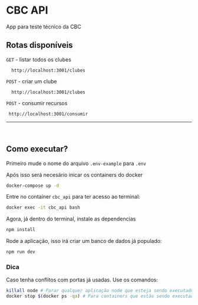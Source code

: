 # CBC API
App para teste técnico da CBC

## Rotas disponíveis

`GET` - listar todos os clubes
```
  http://localhost:3001/clubes
```

`POST` - criar um clube
```
  http://localhost:3001/clubes
```

`POST` - consumir recursos
```
 http://localhost:3001/consumir
```

<hr>
<br>

## Como executar?

Primeiro mude o nome do arquivo `.env-example` para `.env`

Após isso será necesário inicar os containers do docker
```bash
docker-compose up -d
```

Entre no container `cbc_api` para ter acesso ao terminal:

```bash
docker exec -it cbc_api bash
```

Agora, já dentro do terminal, instale as dependencias
```bash
npm install
```

Rode a aplicação, isso irá criar um banco de dados já populado:
```bash
npm run dev
```

### Dica

Caso tenha conflitos com portas já usadas. Use os comandos:

```bash
killall node # Parar qualquer aplicação node que esteja sendo executados na máquina!
docker stop $(docker ps -qa) # Para containers que estão sendo executados!
